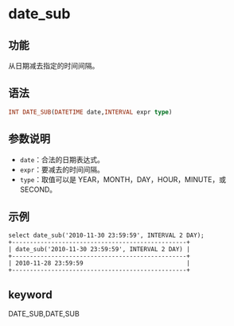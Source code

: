 # date_sub

## 功能

从日期减去指定的时间间隔。

## 语法

```Haskell
INT DATE_SUB(DATETIME date,INTERVAL expr type)
```

## 参数说明

* `date`：合法的日期表达式。
* `expr`：要减去的时间间隔。
* `type`：取值可以是 YEAR，MONTH，DAY，HOUR，MINUTE，或 SECOND。

## 示例

```Plain Text
select date_sub('2010-11-30 23:59:59', INTERVAL 2 DAY);
+-------------------------------------------------+
| date_sub('2010-11-30 23:59:59', INTERVAL 2 DAY) |
+-------------------------------------------------+
| 2010-11-28 23:59:59                             |
+-------------------------------------------------+
```

## keyword

DATE_SUB,DATE,SUB
